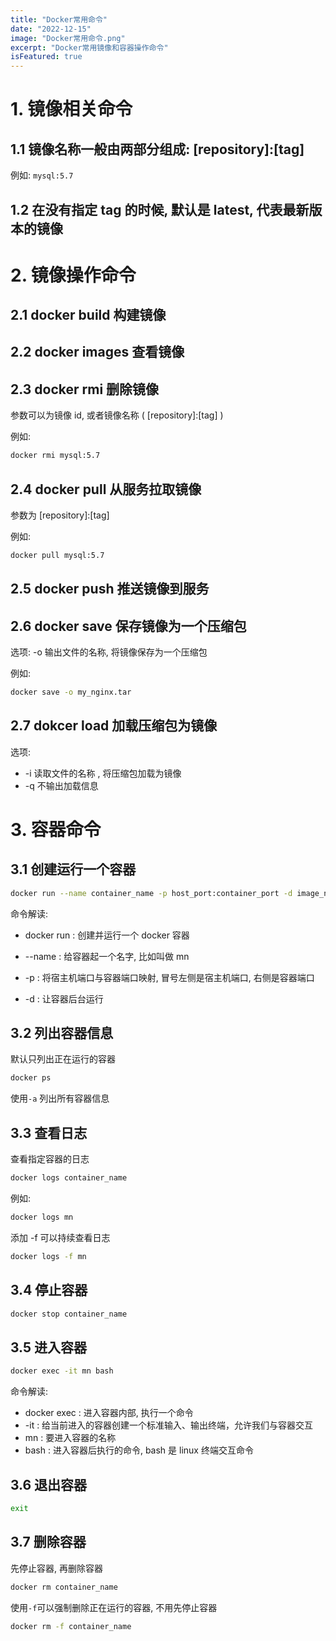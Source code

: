 ```yaml
---
title: "Docker常用命令"
date: "2022-12-15"
image: "Docker常用命令.png"
excerpt: "Docker常用镜像和容器操作命令"
isFeatured: true
---
```


# 1. 镜像相关命令

## 1.1 镜像名称一般由两部分组成: [repository]:[tag]

例如: `mysql:5.7`

## 1.2 在没有指定 tag 的时候, 默认是 latest, 代表最新版本的镜像

# 2. 镜像操作命令

## 2.1 docker build 构建镜像

## 2.2 docker images 查看镜像

## 2.3 docker rmi 删除镜像

参数可以为镜像 id, 或者镜像名称 ( [repository]:[tag] )

例如:

```bash
docker rmi mysql:5.7
```

## 2.4 docker pull 从服务拉取镜像

参数为 [repository]:[tag]

例如:

```bash
docker pull mysql:5.7
```

## 2.5 docker push 推送镜像到服务

## 2.6 docker save 保存镜像为一个压缩包

选项: -o 输出文件的名称, 将镜像保存为一个压缩包

例如:

```bash
docker save -o my_nginx.tar
```

## 2.7 dokcer load 加载压缩包为镜像

选项:

- -i 读取文件的名称 , 将压缩包加载为镜像
- -q 不输出加载信息

# 3. 容器命令

## 3.1 创建运行一个容器

```bash
docker run --name container_name -p host_port:container_port -d image_name
```

命令解读:

- docker run : 创建并运行一个 docker 容器

- --name : 给容器起一个名字, 比如叫做 mn

- -p : 将宿主机端口与容器端口映射, 冒号左侧是宿主机端口, 右侧是容器端口

- -d : 让容器后台运行

## 3.2 列出容器信息

默认只列出正在运行的容器

```bash
docker ps
```

使用`-a` 列出所有容器信息

## 3.3 查看日志

查看指定容器的日志

```bash
docker logs container_name
```

例如:

```bash
docker logs mn
```

添加 -f 可以持续查看日志

```bash
docker logs -f mn
```

## 3.4 停止容器

```bash
docker stop container_name
```

## 3.5 进入容器

```bash
docker exec -it mn bash
```

命令解读:

- docker exec : 进入容器内部, 执行一个命令
- -it : 给当前进入的容器创建一个标准输入、输出终端，允许我们与容器交互
- mn : 要进入容器的名称
- bash : 进入容器后执行的命令, bash 是 linux 终端交互命令

## 3.6 退出容器

```bash
exit
```

## 3.7 删除容器

先停止容器, 再删除容器

```bash
docker rm container_name
```

使用`-f`可以强制删除正在运行的容器, 不用先停止容器

```bash
docker rm -f container_name
```
